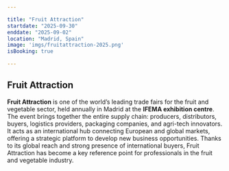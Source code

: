 ```yaml
---

title: "Fruit Attraction"
startdate: "2025-09-30"
enddate: "2025-09-02"
location: "Madrid, Spain"
image: 'imgs/fruitattraction-2025.png'
isBooking: true

---
```


## Fruit Attraction

**Fruit Attraction** is one of the world’s leading trade fairs for the fruit and vegetable sector, held annually in Madrid at the **IFEMA exhibition centre**.
The event brings together the entire supply chain: producers, distributors, buyers, logistics providers, packaging companies, and agri-tech innovators.
It acts as an international hub connecting European and global markets, offering a strategic platform to develop new business opportunities.
Thanks to its global reach and strong presence of international buyers, Fruit Attraction has become a key reference point for professionals in the fruit and vegetable industry.